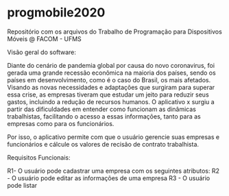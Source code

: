 # progmobile2020
Repositório com os arquivos do Trabalho de Programação para Dispositivos Móveis @ FACOM - UFMS

Visão geral do software: 

Diante do cenário de pandemia global por causa do novo coronavirus, foi gerada uma grande recessão econômica na maioria dos países, sendo os países em desenvolvimento, como é o caso do Brasil, os mais afetados. 
Visando as novas necessidades e adaptações que surgiram para superar essa crise, as empresas tiveram que estudar um jeito para reduzir seus gastos, incluindo a redução de recursos humanos. O aplicativo x surgiu a partir das dificuldades em entender como funcionam as dinâmicas trabalhistas, facilitando o acesso a essas informações, tanto para as empresas como para os funcionários. 

Por isso, o aplicativo permite com que o usuário gerencie suas empresas e funcionários e cálcule os valores de recisão de contrato trabalhista.


Requisitos Funcionais: 

R1- O usuário pode cadastrar uma empresa com os seguintes atributos: 
R2 - O usuário pode editar as informações de uma empresa
R3 - O usuário pode listar 

